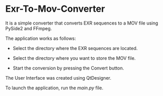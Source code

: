 # Exr-To-Mov-Converter
It is a simple converter that converts EXR sequences to a MOV file using PySide2 and FFmpeg.

The application works as follows:

- Select the directory where the EXR sequences are located.

- Select the directory where you want to store the MOV file.

- Start the conversion by pressing the Convert button.

The User Interface was created using QtDesigner.

To launch the application, run the <i>main.py</i> file.
